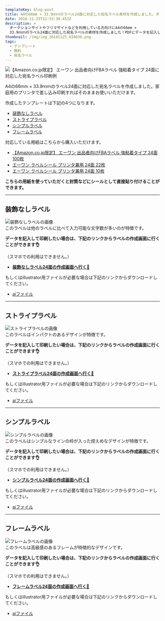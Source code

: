 ```yaml
---
templateKey: blog-post
title: A4の66mm × 33.9ｍｍのラベル24面に対応した宛名ラベル素材を作成しました。ダウンロード or PDFにデータを記入しそのまま印刷できます！
date: 2018-11-25T12:53:38.453Z
description: >
  オークションサイトやフリマサイトなどを利用している方向けにA4の66mm ×
  33.9ｍｍのラベル24面に対応した宛名ラベルの素材を作成しました！PDFにデータを記入してそのまま印刷することができます。また、illustrator用ファイルでダウンロードしてお使いいただけます！
thumbnail: /img/img_20181125_034836.png
tags:
  - テンプレート
  - 無料
  - 宛名ラベル
---
```

![【Amazon.co.jp限定】 エーワン 出品者向けFBAラベル 強粘着タイプ 24面に対応した宛名ラベル印刷例](/img/img_20181125_034836.png)

A4の66mm × 33.9ｍｍのラベル24面に対応した宛名ラベルを作成しました。家庭用のプリンタで差し込み印刷すればそのままお使いいただけます。 

作成したテンプレートは下記の4つになります。

* [装飾なしラベル](#none)
* [ストライプラベル](#stripe)
* [シンプルラベル](#line)
* [フレームラベル](#frame)

対応している用紙はこちらから購入いただけます。

* [【Amazon.co.jp限定】 エーワン 出品者向けFBAラベル 強粘着タイプ 24面 100枚](https://amzn.to/2QBE4dP)
* [エーワン ラベルシール プリンタ兼用 24面 22枚](https://amzn.to/2JXntOZ)
* [エーワン ラベルシール プリンタ兼用 24面 10枚](http://amzn.asia/d/5y9MYEz)

**こちらの用紙を使っていただくと封筒などにシールとして直接貼り付けることができます。**
- - -

## <a name="none">装飾なしラベル</a>

![装飾なしラベルの画像](/img/none.png)\
このラベルは他のラベルに比べて入力可能な文字数が多いのが特徴です。

**データを記入して印刷したい場合は、下記のリンクからラベルの作成画面に行くことができます👌**

（スマホでの利用はできません。）  

* [**装飾なしラベル24面の作成画面へ行く🚀**](https://labelmake.jp/label-editor?template=%E8%A3%85%E9%A3%BE%E3%81%AA%E3%81%97%E3%83%A9%E3%83%99%E3%83%AB24%E9%9D%A2)

もしくはillustrator用ファイルが必要な場合は下記のリンクからダウンロードしてください。  

* [aiファイル](https://github.com/hand-dot/labelmake.jp/raw/master/src/app/templates/ai/%E5%87%BA%E5%93%81%E8%80%85%E5%90%91%E3%81%91%E3%83%A9%E3%83%99%E3%83%AB24%E9%9D%A2.ai)  

- - -

## <a name="stripe">ストライプラベル</a>

![ストライプラベルの画像](/img/stripe.png)\
このラベルはインパクトのあるデザインが特徴です。

**データを記入して印刷したい場合は、下記のリンクからラベルの作成画面に行くことができます👌**

（スマホでの利用はできません。）  

* [**ストライプラベル24面の作成画面へ行く🚀**](https://labelmake.jp/label-editor?template=%E3%82%B9%E3%83%88%E3%83%A9%E3%82%A4%E3%83%97%E3%83%A9%E3%83%99%E3%83%AB24%E9%9D%A2)

もしくはillustrator用ファイルが必要な場合は下記のリンクからダウンロードしてください。  

* [aiファイル](https://github.com/hand-dot/labelmake.jp/blob/master/src/app/templates/ai/%E3%82%B9%E3%83%88%E3%83%A9%E3%82%A4%E3%83%9724%E9%9D%A2.ai?raw=true)  

- - -

## <a name="line">シンプルラベル</a>

![シンプルラベルの画像](/img/line.png)\
このラベルはシンプルなラインの枠が入った控えめなデザインが特徴です。

**データを記入して印刷したい場合は、下記のリンクからラベルの作成画面に行くことができます👌**

（スマホでの利用はできません。）  

* [**シンプルラベル24面の作成画面へ行く🚀**](https://labelmake.jp/label-editor?template=%E3%82%B7%E3%83%B3%E3%83%97%E3%83%AB%E3%83%A9%E3%83%99%E3%83%AB24%E9%9D%A2)

もしくはillustrator用ファイルが必要な場合は下記のリンクからダウンロードしてください。  

* [aiファイル](https://github.com/hand-dot/labelmake.jp/blob/master/src/app/templates/ai/%E3%83%A9%E3%82%A4%E3%83%B324%E9%9D%A2.ai?raw=true)  

- - -

## <a name="frame">フレームラベル</a>

![フレームラベルの画像](/img/frame.png)\
このラベルは高級感のあるフレームが特徴的なデザインです。

**データを記入して印刷したい場合は、下記のリンクからラベルの作成画面に行くことができます👌**

（スマホでの利用はできません。）  

* [**フレームラベル24面の作成画面へ行く🚀**](https://labelmake.jp/label-editor?template=%E3%83%95%E3%83%AC%E3%83%BC%E3%83%A0%E3%83%A9%E3%83%99%E3%83%AB24%E9%9D%A2)

もしくはillustrator用ファイルが必要な場合は下記のリンクからダウンロードしてください。  

* [aiファイル](https://github.com/hand-dot/labelmake.jp/blob/master/src/app/templates/ai/%E3%83%95%E3%83%AC%E3%83%BC%E3%83%A024%E9%9D%A2.ai?raw=true)
